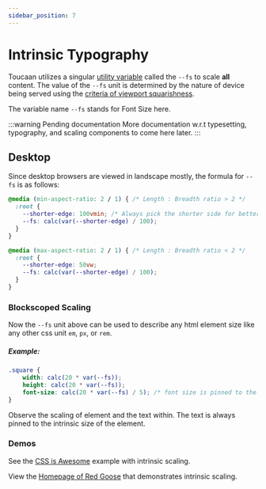 ```yaml
---
sidebar_position: 7
---
```


# Intrinsic Typography

Toucaan utilizes a singular [utility variable](./variables.md) called the `--fs` to scale **all** content. The value of the `--fs` unit is determined by the nature of device being served using the [criteria of viewport squarishness](https://bubblin.io/blog/magical-powers-of-css-vmin-unit#how-to-use-vmin-on-our-css-then). 

The variable name `--fs` stands for Font Size here.

:::warning Pending documentation
More documentation w.r.t typesetting, typography, and scaling components to come here later. 
:::



## Desktop 
Since desktop browsers are viewed in landscape mostly, the formula for `--fs` is as follows:

```css title="Setting the --fs variable on a desktop browser"
@media (min-aspect-ratio: 2 / 1) { /* Length : Breadth ratio > 2 */
  :root {
    --shorter-edge: 100vmin; /* Always pick the shorter side for better control on scalability. */
    --fs: calc(var(--shorter-edge) / 100);
  }
}

@media (max-aspect-ratio: 2 / 1) { /* Length : Breadth ratio < 2 */
  :root {
    --shorter-edge: 50vw;
    --fs: calc(var(--shorter-edge) / 100);
  }
}
```

### Blockscoped Scaling
Now the `--fs` unit above can be used to describe any html element size like any other css unit `em`, `px`, or `rem`. 

##### Example:

```css
.square {
    width: calc(20 * var(--fs));
    height: calc(20 * var(--fs));
    font-size: calc(20 * var(--fs) / 5); /* font size is pinned to the width of the element */
}
```

Observe the scaling of element and the text within. The text is always pinned to the intrinsic size of the element. 

### Demos
See the [CSS is Awesome](https://codepen.io/marvindanig/pen/bGGRZdE) example with intrinsic scaling.

View the [Homepage of Red Goose](https://goose.red) that demonstrates intrinsic scaling.




